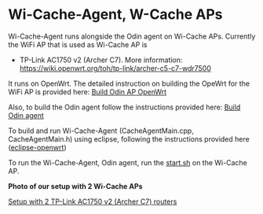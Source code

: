 # Wi-Cache-Agent, W-Cache APs

Wi-Cache-Agent runs alongside the Odin agent on Wi-Cache APs. Currently the WiFi AP that is used as Wi-Cache AP is

* TP-Link AC1750 v2 (Archer C7). More information: https://wiki.openwrt.org/toh/tp-link/archer-c5-c7-wdr7500

It runs on OpenWrt. The detailed instruction on building the OpeWrt for the WiFi AP is provided here: [Build Odin AP OpenWrt](https://github.com/Wi5/odin-wi5/wiki/Create-OpenWRT-bin-image-including-openvswitch-and-the-ath9k-patch)

Also, to build the Odin agent follow the instructions provided here: [Build Odin agent](https://github.com/Wi5/odin-wi5/wiki/Cross-compiling-Click-Modular-Router-for-Odin)

To build and run Wi-Cache-Agent (CacheAgentMain.cpp, CacheAgentMain.h) using eclipse, following the instructions provided here ([eclipse-openwrt](https://github.com/hrchhangte/Wi-Cache-Agent/blob/master/eclipse-openwrt%20setup.pdf))

To run the Wi-Cache-Agent, Odin agent, run the [start.sh](https://github.com/hrchhangte/Wi-Cache-Agent/blob/master/scripts_start_ap_odin/start.sh) on the Wi-Cache AP.

**Photo of our setup with 2 Wi-Cache APs**

[Setup with 2 TP-Link AC1750 v2 (Archer C7) routers](https://github.com/hrchhangte/Wi-Cache-Agent/blob/master/IMG_20160714_001115.jpg)

